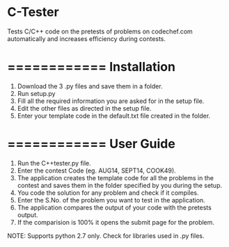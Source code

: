 C-Tester
========

Tests C/C++ code on the pretests of problems on codechef.com automatically and increases efficiency during contests.

============
Installation
============
1. Download the 3 .py files and save them in a folder.
2. Run setup.py
3. Fill all the required information you are asked for in the setup file.
4. Edit the other files as directed in the setup file.
5. Enter your template code in the default.txt file created in the folder.

============
User Guide
============
1. Run the C++tester.py file.
2. Enter the contest Code (eg. AUG14, SEPT14, COOK49).
3. The application creates the template code for all the problems in the contest and
    saves them in the folder specified by you during the setup.
4. You code the solution for any problem and check if it compiles.
5. Enter the S.No. of the problem you want to test in the application.
6. The application compares the output of your code with the pretests output.
7. If the comparision is 100% it opens the submit page for the problem.

NOTE: Supports python 2.7 only. Check for libraries used in .py files.
